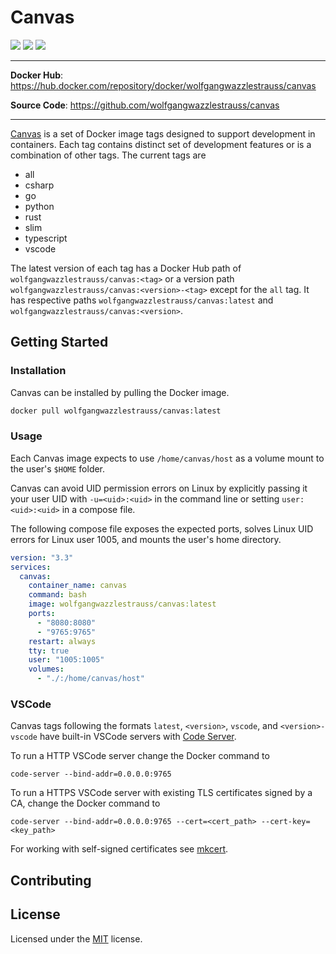# Canvas

![](https://img.shields.io/badge/code%20style-black-000000.svg)
![](https://img.shields.io/github/repo-size/wolfgangwazzlestrauss/canvas)
![](https://img.shields.io/github/license/wolfgangwazzlestrauss/canvas)

---

<!-- prettier-ignore -->
**Docker Hub**: https://hub.docker.com/repository/docker/wolfgangwazzlestrauss/canvas

**Source Code**: https://github.com/wolfgangwazzlestrauss/canvas

---

[Canvas](https://wolfgangwazzlestrauss.github.io/canvas) is a set of Docker
image tags designed to support development in containers. Each tag contains
distinct set of development features or is a combination of other tags. The
current tags are

- all
- csharp
- go
- python
- rust
- slim
- typescript
- vscode

The latest version of each tag has a Docker Hub path of
`wolfgangwazzlestrauss/canvas:<tag>` or a version path
`wolfgangwazzlestrauss/canvas:<version>-<tag>` except for the `all` tag. It has
respective paths `wolfgangwazzlestrauss/canvas:latest` and
`wolfgangwazzlestrauss/canvas:<version>`.

## Getting Started

### Installation

Canvas can be installed by pulling the Docker image.

```bash
docker pull wolfgangwazzlestrauss/canvas:latest
```

### Usage

Each Canvas image expects to use `/home/canvas/host` as a volume mount to the
user's `$HOME` folder.

Canvas can avoid UID permission errors on Linux by explicitly passing it your
user UID with `-u=<uid>:<uid>` in the command line or setting
`user: <uid>:<uid>` in a compose file.

The following compose file exposes the expected ports, solves Linux UID errors
for Linux user 1005, and mounts the user's home directory.

```yaml
version: "3.3"
services:
  canvas:
    container_name: canvas
    command: bash
    image: wolfgangwazzlestrauss/canvas:latest
    ports:
      - "8080:8080"
      - "9765:9765"
    restart: always
    tty: true
    user: "1005:1005"
    volumes:
      - "./:/home/canvas/host"
```

### VSCode

Canvas tags following the formats `latest`, `<version>`, `vscode`, and
`<version>-vscode` have built-in VSCode servers with
[Code Server](https://github.com/cdr/code-server).

To run a HTTP VSCode server change the Docker command to

```console
code-server --bind-addr=0.0.0.0:9765
```

To run a HTTPS VSCode server with existing TLS certificates signed by a CA,
change the Docker command to

```console
code-server --bind-addr=0.0.0.0:9765 --cert=<cert_path> --cert-key=<key_path>
```

For working with self-signed certificates see
[mkcert](https://github.com/FiloSottile/mkcert).

## Contributing

## License

Licensed under the [MIT](license.txt) license.
